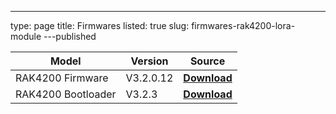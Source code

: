 ---
type: page
title: Firmwares
listed: true
slug: firmwares-rak4200-lora-module
---published

| **Model** | **Version** | **Source** | 
| ---- | ---- | ---- | 
| RAK4200 Firmware | V3.2.0.12 | **[Download](https://downloads.rakwireless.com/LoRa/RAK4200/Firmware/RAK4200_V3.2.0.12.rar)** | 
| RAK4200 Bootloader | V3.2.3 | **[Download](https://downloads.rakwireless.com/LoRa/RAK4200/Firmware/RAK4200_Bootloder_V3.2.3.rar)** | 


